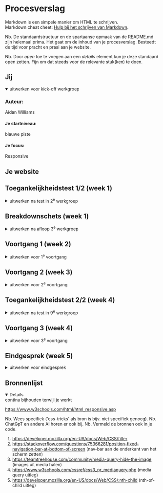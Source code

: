 # Procesverslag
Markdown is een simpele manier om HTML te schrijven.  
Markdown cheat cheet: [Hulp bij het schrijven van Markdown](https://github.com/adam-p/markdown-here/wiki/Markdown-Cheatsheet).

Nb. De standaardstructuur en de spartaanse opmaak van de README.md zijn helemaal prima. Het gaat om de inhoud van je procesverslag. Besteedt de tijd voor pracht en praal aan je website.

Nb. Door *open* toe te voegen aan een *details* element kun je deze standaard open zetten. Fijn om dat steeds voor de relevante stuk(ken) te doen.





## Jij

<details open>
  <summary>uitwerken voor kick-off werkgroep</summary>

  ### Auteur:
  Aidan Williams

  #### Je startniveau:
  blauwe piste

  #### Je focus:
  
  Responsive
 
</details>





## Je website


## Toegankelijkheidstest 1/2 (week 1)

<details>
  <summary>uitwerken na test in 2<sup>e</sup> werkgroep</summary>

  ### Bevindingen
  Lijst met je bevindingen die in de test naar voren kwamen:

</details>



## Breakdownschets (week 1)

<details>
  <summary>uitwerken na afloop 3<sup>e</sup> werkgroep</summary>

  ### de hele pagina: 
  <img src="readme-images/dummy-plaatje.jpg" width="375px" alt="breakdown van de hele pagina">

  ### dynamisch deel (bijv menu): 
  <img src="readme-images/dummy-plaatje.jpg" width="375px" alt="breakdown van een dynamisch deel">

  ### wellicht nog een dynamisch deel (bijv filter): 
  <img src="readme-images/dummy-plaatje.jpg" width="375px" alt="breakdown van nog een dynamisch deel">

</details>





## Voortgang 1 (week 2)

<details>
  <summary>uitwerken voor 1<sup>e</sup> voortgang</summary>

Tijdens de lessen heb ik gekeken naar de 



  ### Stand van zaken
 23/9/2023
 Dit is hoe mijn eerste versie van de melkweg site er tot nu toe uit ziet. Ik heb mij vooral gefocust op de basis elementen van de html wat er allemaal in  moet. En ik heb dan in de css de font hetzelfde gemaakt. In illustrator heb ik iconen en het melkweg logo nagemaakt en op de site gezet. De <p> en de <a> moeten ook allemaal nog goed naast elkaar en onder elkaar komen.

Ik moet dan alleen uitzoeken hoe ik het zo responsive mogelijk kan gaan maken.
 
<img width="320" alt="Schermafbeelding 2023-11-23 om 23 11 50" src="https://github.com/AidanMW22/Front-end-development/assets/150928246/1cd80b34-0f06-4d86-84b9-32d86e49b6dd">


  ### Agenda voor meeting
  samen met je groepje opstellen

  | Aidan            | Tico               | Yusuf    | 
  | ---              | ---                | ---          |
  | uitzoeken hoe ik | en dit             | en ik dit    |
  | mijn tekst recht | dit als er tijd is | nog een punt
  | trek             | ...                | ...          


  ### Verslag van meeting
  hier na afloop snel de uitkomsten van de meeting vastleggen

pijn ;( mijn uitkomsten ben ik vergeten te commiten


</details>





## Voortgang 2 (week 3)

<details>
  <summary>uitwerken voor 2<sup>e</sup> voortgang</summary>

  ### Stand van zaken
  hier dit ging goed & dit was lastig (neem ook screenshots op van delen van je website en code)

  Ik weet niet of ik mijn sections goed genest heb. En zoek nu uit hoe ik mijn content op een image wil gaan doen.

  ![Schermafbeelding 2023-11-30 om 21 14 02](https://github.com/AidanMW22/Front-end-development/assets/150928246/bb2ace96-1db6-4b9f-ac27-21fd4645813e)

![FireShot Capture 003 - Howdy FED2324 - 127 0 0 1](https://github.com/AidanMW22/Front-end-development/assets/150928246/0f9ca665-fb9e-4483-940b-4b684d168fc7)

  ### Agenda voor meeting
  samen met je groepje opstellen




  ### Verslag van meeting
  hier na afloop snel de uitkomsten van de meeting vastleggen

  - punt 1
  - punt 2
  - nog een punt
- ...

</details>





## Toegankelijkheidstest 2/2 (week 4)

<details>
  <summary>uitwerken na test in 9<sup>e</sup> werkgroep</summary>

  ### Bevindingen
  Lijst met je bevindingen die in de test naar voren kwamen (geef ook aan wat er verbeterd is):

</details>





## Voortgang 3 (week 4)

<details>
  <summary>uitwerken voor 3<sup>e</sup> voortgang</summary>

  ### Stand van zaken
  hier dit ging goed & dit was lastig (neem ook screenshots op van delen van je website en code)
  ![image](https://github.com/AidanMW22/Front-end-development/assets/150928246/bdedac0a-55eb-4a1f-89bf-716d9c779f1b)
<img width="1440" alt="Schermafbeelding 2023-12-05 om 20 35 43 (2)" src="https://github.com/AidanMW22/Front-end-development/assets/150928246/acb79766-1197-460b-8d0c-86d5a56c0f15">
![Schermafbeelding 2023-12-05 om 20 35 43](https://github.com/AidanMW22/Front-end-development/assets/150928246/064adeb3-3469-4482-bea1-5ffc0d1cfb23)

![Schermafbeelding 2023-12-05 om 20 37 42](https://github.com/AidanMW22/Front-end-development/assets/150928246/394d4fbf-5b8e-4f01-a900-bbc2b835d16c)
![Schermafbeelding 2023-12-05 om 20 37 51](https://github.com/AidanMW22/Front-end-development/assets/150928246/3e9d8caf-61c9-4f51-b8b4-9a79b07e7b92)
![Schermafbeelding 2023-12-05 om 20 38 12](https://github.com/AidanMW22/Front-end-development/assets/150928246/c17fcf3a-a071-45cc-8c39-019930f0fff8)

<img width="730" alt="Schermafbeelding 2023-12-05 om 21 00 15" src="https://github.com/AidanMW22/Front-end-development/assets/150928246/f68ab3d8-274e-445a-82af-dcb6fb28d17f">
Ik moet uitzoeken hoe ik de nav bar aan de onderkant helemaal naar de linkerkant kan verschuiven.

<img width="551" alt="Schermafbeelding 2023-12-07 om 13 23 14" src="https://github.com/AidanMW22/Front-end-development/assets/150928246/0179f7fe-631f-45c0-9d89-ae3380267f7d">




  ### Agenda voor meeting![Schermafbeelding 2023-12-05 om 20 38 03](https://github.com/AidanMW22/Front-end-development/assets/150928246/a81954a6-3867-4a6f-afed-ce2265bba0c7)

  samen met je groepje opstellen

  | student 1      | student 2          | student 3    | student 4        |
  | ---            | ---                | ---          | ---              |
  | dit bespreken  | en dit             | en ik dit    | en dan ik dat    |
  | en dat ook nog | dit als er tijd is | nog een punt | dit wil ik zeker |
  | ...            | ...                | ...          | ...              |


  ### Verslag van meeting
  hier na afloop snel de uitkomsten van de meeting vastleggen

  - je hoeft geen a in een button te zetten
  - punt 2
  - nog een punt
  - ...

</details>





## Eindgesprek (week 5)

<details>
  <summary>uitwerken voor eindgesprek</summary>

  ### Je uitkomst - karakteristiek screenshots:
  <img src="readme-images/dummy-plaatje.jpg" width="375px" alt="uitomst opdracht 1">


  ### Dit ging goed/Heb ik geleerd: 
  Korte omschrijving met plaatjes

  <img src="readme-images/dummy-plaatje.jpg" width="375px" alt="top">


  ### Dit was lastig/Is niet gelukt:
  Korte omschrijving met plaatjes

  <img src="readme-images/dummy-plaatje.jpg" width="375px" alt="bummer">
</details>





## Bronnenlijst

<details open>
  <summary>continu bijhouden terwijl je werkt</summary>


  https://www.w3schools.com/html/html_responsive.asp 

  Nb. Wees specifiek ('css-tricks' als bron is bijv. niet specifiek genoeg). 
  Nb. ChatGpT en andere AI horen er ook bij.
  Nb. Vermeld de bronnen ook in je code.

  1.  https://developer.mozilla.org/en-US/docs/Web/CSS/filter
  2.  https://stackoverflow.com/questions/75366281/position-fixed-navigation-bar-at-bottom-of-screen (nav-bar aan de onderkant van het scherm zetten)
  3. https://teamtreehouse.com/community/media-query-hide-the-image (images uit media halen)
  4. https://www.w3schools.com/cssref/css3_pr_mediaquery.php (media query uitleg)
  5. https://developer.mozilla.org/en-US/docs/Web/CSS/:nth-child (nth-of-child uitleg)

</details>
